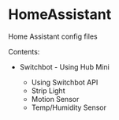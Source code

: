 # HomeAssistant
Home Assistant config files

Contents:
<ul>
    <li>Switchbot - Using Hub Mini</li>
    <ul>
        <li>Using Switchbot API</li>
        <li>Strip Light</li>
        <li>Motion Sensor</li>
        <li>Temp/Humidity Sensor</li>
    </ul>
</ul>
    
